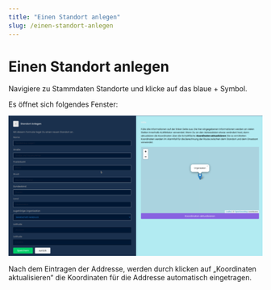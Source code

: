 ```yaml
---
title: "Einen Standort anlegen"
slug: /einen-standort-anlegen
---
```


# Einen Standort anlegen

Navigiere zu Stammdaten  Standorte und klicke auf das blaue + Symbol.



Es öffnet sich folgendes Fenster:


![Standorte Erstellungsmenü](/img/image-19-1024x563.png)



Nach dem Eintragen der Addresse, werden durch klicken auf „Koordinaten aktualisieren“ die Koordinaten für die Addresse automatisch eingetragen.